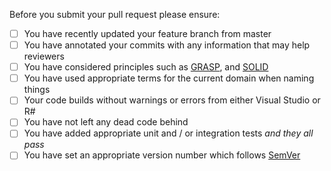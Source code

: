 Before you submit your pull request please ensure:

- [ ] You have recently updated your feature branch from master
- [ ] You have annotated your commits with any information that may help reviewers
- [ ] You have considered principles such as [GRASP](https://en.wikipedia.org/wiki/GRASP_(object-oriented_design)), and [SOLID](https://en.wikipedia.org/wiki/SOLID)
- [ ] You have used appropriate terms for the current domain when naming things
- [ ] Your code builds without warnings or errors from either Visual Studio or R#
- [ ] You have not left any dead code behind
- [ ] You have added appropriate unit and / or integration tests *and they all pass*
- [ ] You have set an appropriate version number which follows [SemVer](https://semver.org/)